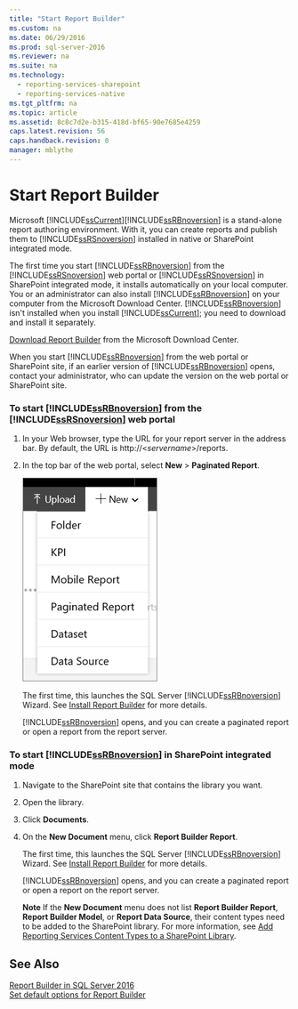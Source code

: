 ```yaml
---
title: "Start Report Builder"
ms.custom: na
ms.date: 06/29/2016
ms.prod: sql-server-2016
ms.reviewer: na
ms.suite: na
ms.technology: 
  - reporting-services-sharepoint
  - reporting-services-native
ms.tgt_pltfrm: na
ms.topic: article
ms.assetid: 8c8c7d2e-b315-418d-bf65-90e7685e4259
caps.latest.revision: 56
caps.handback.revision: 0
manager: mblythe
---
```

# Start Report Builder
Microsoft [!INCLUDE[ssCurrent](../../Topics/TopicNameContainA/tokens/ssCurrent_md.md)][!INCLUDE[ssRBnoversion](../../Topics/TopicNameContainA/tokens/ssRBnoversion_md.md)] is a stand-alone report authoring environment. With it, you can create reports and publish them to [!INCLUDE[ssRSnoversion](../../Topics/TopicNameContainA/tokens/ssRSnoversion_md.md)] installed in native or SharePoint integrated mode.  
  
 The first time you start [!INCLUDE[ssRBnoversion](../../Topics/TopicNameContainA/tokens/ssRBnoversion_md.md)] from the [!INCLUDE[ssRSnoversion](../../Topics/TopicNameContainA/tokens/ssRSnoversion_md.md)] web portal or [!INCLUDE[ssRSnoversion](../../Topics/TopicNameContainA/tokens/ssRSnoversion_md.md)] in SharePoint integrated mode, it installs automatically on your local computer. You or an administrator can also  install [!INCLUDE[ssRBnoversion](../../Topics/TopicNameContainA/tokens/ssRBnoversion_md.md)] on your computer from the Microsoft Download Center. [!INCLUDE[ssRBnoversion](../../Topics/TopicNameContainA/tokens/ssRBnoversion_md.md)] isn't installed when you install [!INCLUDE[ssCurrent](../../Topics/TopicNameContainA/tokens/ssCurrent_md.md)]; you need to  download and install it separately.  
  
 [Download Report Builder](http://go.microsoft.com/fwlink/?LinkID=219138) from the Microsoft Download Center.  
  
 When you start [!INCLUDE[ssRBnoversion](../../Topics/TopicNameContainA/tokens/ssRBnoversion_md.md)] from the web portal or SharePoint site, if an earlier version of [!INCLUDE[ssRBnoversion](../../Topics/TopicNameContainA/tokens/ssRBnoversion_md.md)] opens, contact your administrator, who can update the version on the web portal or SharePoint site.  
  
### To start [!INCLUDE[ssRBnoversion](../../Topics/TopicNameContainA/tokens/ssRBnoversion_md.md)] from the [!INCLUDE[ssRSnoversion](../../Topics/TopicNameContainA/tokens/ssRSnoversion_md.md)] web portal  
  
1.  In your Web browser, type the URL for your report server in the address bar. By default, the URL is http://<*servername*>/reports.  
  
2.  In the top bar of the web portal, select **New** > **Paginated Report**.  
  
     ![PBI&#95;SSMRP&#95;NewMenu](../../Topics/TopicNameContainA/images/PBI_SSMRP_NewMenu.png "PBI_SSMRP_NewMenu")  
  
     The first time, this launches the SQL Server [!INCLUDE[ssRBnoversion](../../Topics/TopicNameContainA/tokens/ssRBnoversion_md.md)] Wizard. See [Install Report Builder](../../Topics/TopicNameNotContainA/Install-Report-Builder.md) for more details.  
  
     [!INCLUDE[ssRBnoversion](../../Topics/TopicNameContainA/tokens/ssRBnoversion_md.md)] opens, and you can create a paginated report or open a report from the report server.  
  
### To start [!INCLUDE[ssRBnoversion](../../Topics/TopicNameContainA/tokens/ssRBnoversion_md.md)] in SharePoint integrated mode  
  
1.  Navigate to the SharePoint site that contains the library you want.  
  
2.  Open the library.  
  
3.  Click **Documents**.  
  
4.  On the **New Document** menu, click **Report Builder Report**.  
  
     The first time, this launches the SQL Server [!INCLUDE[ssRBnoversion](../../Topics/TopicNameContainA/tokens/ssRBnoversion_md.md)] Wizard. See [Install Report Builder](../../Topics/TopicNameNotContainA/Install-Report-Builder.md) for more details.  
  
     [!INCLUDE[ssRBnoversion](../../Topics/TopicNameContainA/tokens/ssRBnoversion_md.md)] opens, and you can create a paginated report or open a report on the report server.  
  
     **Note** If the **New Document** menu does not list **Report Builder Report**, **Report Builder Model**, or **Report Data Source**, their content types need to be added to the SharePoint library. For more information, see [Add Reporting Services Content Types to a SharePoint Library](../../Topics/TopicNameContainA/Add-Reporting-Services-Content-Types-to-a-SharePoint-Library.md).  
  
## See Also  
 [Report Builder in SQL Server 2016](../../Topics/TopicNameNotContainA/Report-Builder-in-SQL-Server-2016.md)   
 [Set default options for Report Builder](../../Topics/TopicNameNotContainA/Set-default-options-for-Report-Builder.md)